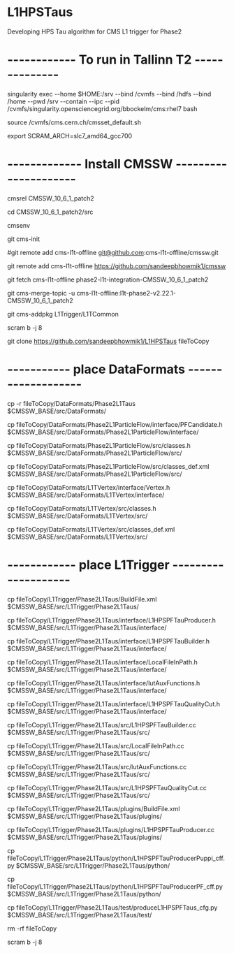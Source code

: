 # L1HPSTaus
Developing HPS Tau algorithm for CMS L1 trigger for Phase2

# ------------ To run in Tallinn T2 --------------

singularity exec --home $HOME:/srv --bind /cvmfs --bind /hdfs --bind /home --pwd /srv --contain --ipc --pid /cvmfs/singularity.opensciencegrid.org/bbockelm/cms:rhel7 bash

source /cvmfs/cms.cern.ch/cmsset_default.sh

export SCRAM_ARCH=slc7_amd64_gcc700


# ------------- Install CMSSW ---------------------

cmsrel CMSSW_10_6_1_patch2

cd CMSSW_10_6_1_patch2/src

cmsenv

git cms-init

#git remote add cms-l1t-offline git@github.com:cms-l1t-offline/cmssw.git

git remote add cms-l1t-offline https://github.com/sandeepbhowmik1/cmssw

git fetch cms-l1t-offline phase2-l1t-integration-CMSSW_10_6_1_patch2

git cms-merge-topic -u cms-l1t-offline:l1t-phase2-v2.22.1-CMSSW_10_6_1_patch2

git cms-addpkg L1Trigger/L1TCommon

scram b -j 8

git clone https://github.com/sandeepbhowmik1/L1HPSTaus fileToCopy



# ----------- place DataFormats -------------------

cp -r fileToCopy/DataFormats/Phase2L1Taus $CMSSW_BASE/src/DataFormats/

cp fileToCopy/DataFormats/Phase2L1ParticleFlow/interface/PFCandidate.h $CMSSW_BASE/src/DataFormats/Phase2L1ParticleFlow/interface/

cp fileToCopy/DataFormats/Phase2L1ParticleFlow/src/classes.h $CMSSW_BASE/src/DataFormats/Phase2L1ParticleFlow/src/

cp fileToCopy/DataFormats/Phase2L1ParticleFlow/src/classes_def.xml $CMSSW_BASE/src/DataFormats/Phase2L1ParticleFlow/src/

cp fileToCopy/DataFormats/L1TVertex/interface/Vertex.h $CMSSW_BASE/src/DataFormats/L1TVertex/interface/

cp fileToCopy/DataFormats/L1TVertex/src/classes.h  $CMSSW_BASE/src/DataFormats/L1TVertex/src/

cp fileToCopy/DataFormats/L1TVertex/src/classes_def.xml $CMSSW_BASE/src/DataFormats/L1TVertex/src/


# ------------ place L1Trigger --------------------

cp fileToCopy/L1Trigger/Phase2L1Taus/BuildFile.xml $CMSSW_BASE/src/L1Trigger/Phase2L1Taus/

cp fileToCopy/L1Trigger/Phase2L1Taus/interface/L1HPSPFTauProducer.h $CMSSW_BASE/src/L1Trigger/Phase2L1Taus/interface/

cp fileToCopy/L1Trigger/Phase2L1Taus/interface/L1HPSPFTauBuilder.h $CMSSW_BASE/src/L1Trigger/Phase2L1Taus/interface/

cp fileToCopy/L1Trigger/Phase2L1Taus/interface/LocalFileInPath.h $CMSSW_BASE/src/L1Trigger/Phase2L1Taus/interface/

cp fileToCopy/L1Trigger/Phase2L1Taus/interface/lutAuxFunctions.h $CMSSW_BASE/src/L1Trigger/Phase2L1Taus/interface/

cp fileToCopy/L1Trigger/Phase2L1Taus/interface/L1HPSPFTauQualityCut.h $CMSSW_BASE/src/L1Trigger/Phase2L1Taus/interface/


cp fileToCopy/L1Trigger/Phase2L1Taus/src/L1HPSPFTauBuilder.cc $CMSSW_BASE/src/L1Trigger/Phase2L1Taus/src/

cp fileToCopy/L1Trigger/Phase2L1Taus/src/LocalFileInPath.cc $CMSSW_BASE/src/L1Trigger/Phase2L1Taus/src/

cp fileToCopy/L1Trigger/Phase2L1Taus/src/lutAuxFunctions.cc $CMSSW_BASE/src/L1Trigger/Phase2L1Taus/src/

cp fileToCopy/L1Trigger/Phase2L1Taus/src/L1HPSPFTauQualityCut.cc $CMSSW_BASE/src/L1Trigger/Phase2L1Taus/src/


cp fileToCopy/L1Trigger/Phase2L1Taus/plugins/BuildFile.xml $CMSSW_BASE/src/L1Trigger/Phase2L1Taus/plugins/

cp fileToCopy/L1Trigger/Phase2L1Taus/plugins/L1HPSPFTauProducer.cc $CMSSW_BASE/src/L1Trigger/Phase2L1Taus/plugins/


cp fileToCopy/L1Trigger/Phase2L1Taus/python/L1HPSPFTauProducerPuppi_cff.py $CMSSW_BASE/src/L1Trigger/Phase2L1Taus/python/

cp fileToCopy/L1Trigger/Phase2L1Taus/python/L1HPSPFTauProducerPF_cff.py $CMSSW_BASE/src/L1Trigger/Phase2L1Taus/python/


cp fileToCopy/L1Trigger/Phase2L1Taus/test/produceL1HPSPFTaus_cfg.py $CMSSW_BASE/src/L1Trigger/Phase2L1Taus/test/


rm -rf fileToCopy


scram b -j 8

